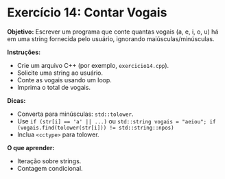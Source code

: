 # Exercício 14: Contar Vogais

**Objetivo:** Escrever um programa que conte quantas vogais (a, e, i, o, u) há em uma string fornecida pelo usuário, ignorando maiúsculas/minúsculas.

**Instruções:**
- Crie um arquivo C++ (por exemplo, `exercicio14.cpp`).
- Solicite uma string ao usuário.
- Conte as vogais usando um loop.
- Imprima o total de vogais.

**Dicas:**
- Converta para minúsculas: `std::tolower`.
- Use `if (str[i] == 'a' || ...)` ou `std::string vogais = "aeiou"; if (vogais.find(tolower(str[i])) != std::string::npos)`
- Inclua `<cctype>` para tolower.

**O que aprender:**
- Iteração sobre strings.
- Contagem condicional.